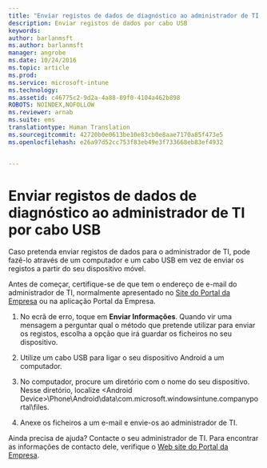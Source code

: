 ```yaml
---
title: "Enviar registos de dados de diagnóstico ao administrador de TI por cabo USB | Microsoft Intune"
description: Enviar registos de dados por cabo USB
keywords: 
author: barlanmsft
ms.author: barlanmsft
manager: angrobe
ms.date: 10/24/2016
ms.topic: article
ms.prod: 
ms.service: microsoft-intune
ms.technology: 
ms.assetid: c46775c2-9d2a-4a88-89f0-4104a462b898
ROBOTS: NOINDEX,NOFOLLOW
ms.reviewer: arnab
ms.suite: ems
translationtype: Human Translation
ms.sourcegitcommit: 42720b0e0613be10e83cb0e8aae7170a85f473e5
ms.openlocfilehash: e26a97d52cc753f83eb49e3f733668eb83ef4932


---
```



# <a name="send-diagnostic-data-logs-to-your-it-admin-using-a-usb-cable"></a>Enviar registos de dados de diagnóstico ao administrador de TI por cabo USB

Caso pretenda enviar registos de dados para o administrador de TI, pode fazê-lo através de um computador e um cabo USB em vez de enviar os registos a partir do seu dispositivo móvel.

 Antes de começar, certifique-se de que tem o endereço de e-mail do administrador de TI, normalmente apresentado no [Site do Portal da Empresa](http://portal.manage.microsoft.com) ou na aplicação Portal da Empresa.

1.  No ecrã de erro, toque em **Enviar Informações**. Quando vir uma mensagem a perguntar qual o método que pretende utilizar para enviar os registos, escolha a opção que irá guardar os ficheiros no seu dispositivo.

2.  Utilize um cabo USB para ligar o seu dispositivo Android a um computador.

3.  No computador, procure um diretório com o nome do seu dispositivo. Nesse diretório, localize &lt;Android Device&gt;\Phone\Android\data\com.microsoft.windowsintune.companyportal\files\.

4.  Anexe os ficheiros a um e-mail e envie-os ao administrador de TI.

Ainda precisa de ajuda? Contacte o seu administrador de TI. Para encontrar as informações de contacto dele, verifique o [Web site do Portal da Empresa](http://portal.manage.microsoft.com).



<!--HONumber=Oct16_HO2-->


